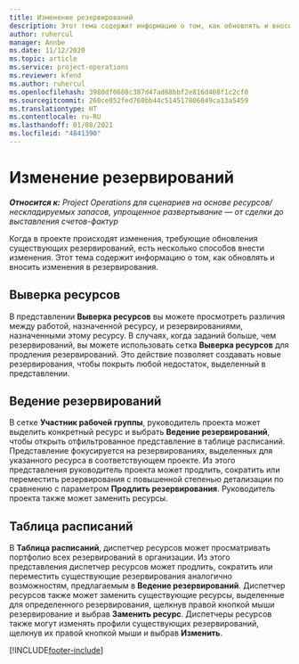 ```yaml
---
title: Изменение резервирований
description: Этот тема содержит информацию о том, как обновлять и вносить изменения в резервирования.
author: ruhercul
manager: Annbe
ms.date: 11/12/2020
ms.topic: article
ms.service: project-operations
ms.reviewer: kfend
ms.author: ruhercul
ms.openlocfilehash: 3980df0608c387d47ad68bbf2e816d408f1c2cf0
ms.sourcegitcommit: 260ce052fed760bb44c514517806049ca13a5459
ms.translationtype: HT
ms.contentlocale: ru-RU
ms.lasthandoff: 01/08/2021
ms.locfileid: "4841390"
---
```

# <a name="edit-bookings"></a>Изменение резервирований

_**Относится к:** Project Operations для сценариев на основе ресурсов/нескладируемых запасов, упрощенное развертывание — от сделки до выставления счетов-фактур_


Когда в проекте происходят изменения, требующие обновления существующих резервирований, есть несколько способов внести изменения. Этот тема содержит информацию о том, как обновлять и вносить изменения в резервирования.

## <a name="resource-reconciliation"></a>Выверка ресурсов

В представлении **Выверка ресурсов** вы можете просмотреть различия между работой, назначенной ресурсу, и резервированиями, назначенными этому ресурсу. В случаях, когда заданий больше, чем резервирований, вы можете использовать сетка **Выверка ресурсов** для продления резервирований. Это действие позволяет создавать новые резервирования, чтобы покрыть любой недостаток, выделенный в представлении.

## <a name="maintain-bookings"></a>Ведение резервирований

В сетке **Участник рабочей группы**, руководитель проекта может выделить конкретный ресурс и выбрать **Ведение резервирований**, чтобы открыть отфильтрованное представление в таблице расписаний. Представление фокусируется на резервированиях, выделенных для указанного ресурса в соответствующем проекте. Из этого представления руководитель проекта может продлить, сократить или переместить резервирования с повышенной степенью детализации по сравнению с параметром **Продлить резервирования**. Руководитель проекта также может заменить ресурсы.

## <a name="schedule-board"></a>Таблица расписаний

В **Таблица расписаний**, диспетчер ресурсов может просматривать портфолио всех резервирований в организации. Из этого представления диспетчер ресурсов может продлить, сократить или переместить существующие резервирования аналогично возможностям, предлагаемым в **Ведение резервирований**. Диспетчер ресурсов также может заменить существующие ресурсы, выделенные для определенного резервирования, щелкнув правой кнопкой мыши резервирование и выбрав **Заменить ресурс**. Диспетчеры ресурсов также могут изменять профили существующих резервирований, щелкнув их правой кнопкой мыши и выбрав **Изменить**.


[!INCLUDE[footer-include](../includes/footer-banner.md)]